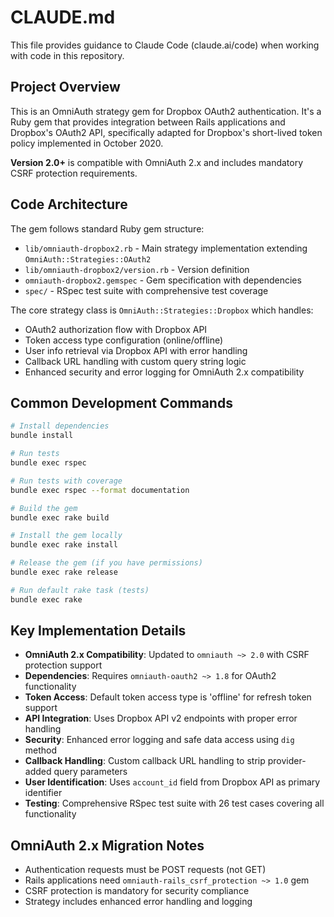 # CLAUDE.md

This file provides guidance to Claude Code (claude.ai/code) when working with code in this repository.

## Project Overview

This is an OmniAuth strategy gem for Dropbox OAuth2 authentication. It's a Ruby gem that provides integration between Rails applications and Dropbox's OAuth2 API, specifically adapted for Dropbox's short-lived token policy implemented in October 2020.

**Version 2.0+** is compatible with OmniAuth 2.x and includes mandatory CSRF protection requirements.

## Code Architecture

The gem follows standard Ruby gem structure:

- `lib/omniauth-dropbox2.rb` - Main strategy implementation extending `OmniAuth::Strategies::OAuth2`
- `lib/omniauth-dropbox2/version.rb` - Version definition
- `omniauth-dropbox2.gemspec` - Gem specification with dependencies
- `spec/` - RSpec test suite with comprehensive test coverage

The core strategy class is `OmniAuth::Strategies::Dropbox` which handles:
- OAuth2 authorization flow with Dropbox API
- Token access type configuration (online/offline)
- User info retrieval via Dropbox API with error handling
- Callback URL handling with custom query string logic
- Enhanced security and error logging for OmniAuth 2.x compatibility

## Common Development Commands

```bash
# Install dependencies
bundle install

# Run tests
bundle exec rspec

# Run tests with coverage
bundle exec rspec --format documentation

# Build the gem
bundle exec rake build

# Install the gem locally
bundle exec rake install

# Release the gem (if you have permissions)
bundle exec rake release

# Run default rake task (tests)
bundle exec rake
```

## Key Implementation Details

- **OmniAuth 2.x Compatibility**: Updated to `omniauth ~> 2.0` with CSRF protection support
- **Dependencies**: Requires `omniauth-oauth2 ~> 1.8` for OAuth2 functionality
- **Token Access**: Default token access type is 'offline' for refresh token support
- **API Integration**: Uses Dropbox API v2 endpoints with proper error handling
- **Security**: Enhanced error logging and safe data access using `dig` method
- **Callback Handling**: Custom callback URL handling to strip provider-added query parameters
- **User Identification**: Uses `account_id` field from Dropbox API as primary identifier
- **Testing**: Comprehensive RSpec test suite with 26 test cases covering all functionality

## OmniAuth 2.x Migration Notes

- Authentication requests must be POST requests (not GET)
- Rails applications need `omniauth-rails_csrf_protection ~> 1.0` gem
- CSRF protection is mandatory for security compliance
- Strategy includes enhanced error handling and logging
